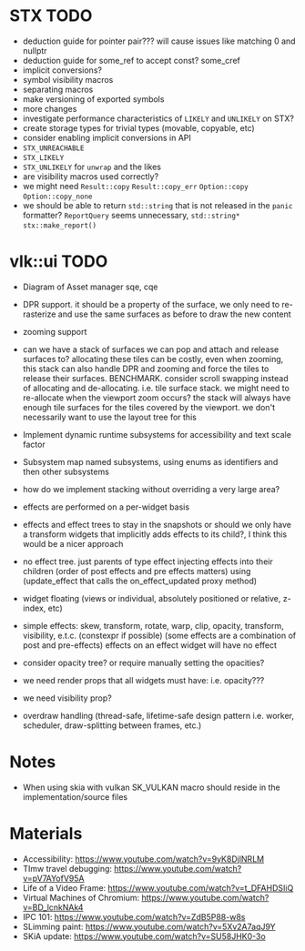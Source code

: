 
# STX TODO
- deduction guide for pointer pair??? will cause issues like matching 0 and nullptr
- deduction guide for some_ref to accept const? some_cref
- implicit conversions?
- symbol visibility macros
- separating macros
- make versioning of exported symbols
- more changes
- investigate performance characteristics of `LIKELY` and `UNLIKELY` on STX?
- create storage types for trivial types (movable, copyable, etc)
- consider enabling implicit conversions in API
- `STX_UNREACHABLE`
- `STX_LIKELY`
- `STX_UNLIKELY` for `unwrap` and the likes
- are visibility macros used correctly?
- we might need `Result::copy` `Result::copy_err` `Option::copy` `Option::copy_none`
- we should be able to return `std::string` that is not released in the `panic` formatter? `ReportQuery` seems unnecessary, `std::string*` `stx::make_report()`

# vlk::ui TODO
- Diagram of Asset manager sqe, cqe
- DPR support. it should be a property of the surface, we only need to re-rasterize and use the same surfaces as before to draw the new content
- zooming support 
- can we have a stack of surfaces we can pop and attach and release surfaces to? allocating these tiles can be costly, even when zooming, this stack can also handle DPR and zooming and force the tiles to release their surfaces. BENCHMARK. consider scroll swapping instead of allocating and de-allocating. i.e. tile surface stack. we might need to re-allocate when the viewport zoom occurs? the stack will always have enough tile surfaces for the tiles covered by the viewport. we don't necessarily want to use the layout tree for this
- Implement dynamic runtime subsystems for accessibility and text scale factor
- Subsystem map named subsystems, using enums as identifiers and then other subsystems

- how do we implement stacking without overriding a very large area?

- effects are performed on a per-widget basis
- effects and effect trees to stay in the snapshots or should we only have a transform widgets that implicitly adds effects to its child?, I think this would be a nicer approach
- no effect tree. just parents of type effect injecting effects into their children (order of post effects and pre effects matters) using (update_effect that calls the on_effect_updated proxy method)
- widget floating (views or individual, absolutely positioned or relative, z-index, etc)
- simple effects: skew, transform, rotate, warp, clip, opacity, transform, visibility, e.t.c. (constexpr if possible) (some effects are a combination of post and pre-effects) effects on an effect widget will have no effect
- consider opacity tree? or require manually setting the opacities?
- we need render props that all widgets must have: i.e. opacity???
- we need visibility prop?
- overdraw handling (thread-safe, lifetime-safe design pattern i.e. worker, scheduler, draw-splitting between frames, etc.)

# Notes
- When using skia with vulkan SK_VULKAN macro should reside in the implementation/source files

# Materials
- Accessibility: https://www.youtube.com/watch?v=9yK8DjlNRLM
- TImw travel debugging: https://www.youtube.com/watch?v=pV7AYofV95A
- Life of a Video Frame: https://www.youtube.com/watch?v=t_DFAHDSIiQ
- Virtual Machines of Chromium: https://www.youtube.com/watch?v=BD_lcnkNAk4
- IPC 101: https://www.youtube.com/watch?v=ZdB5P88-w8s
- SLimming paint: https://www.youtube.com/watch?v=5Xv2A7aqJ9Y
- SKiA update: https://www.youtube.com/watch?v=SU58JHK0-3o

